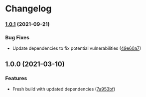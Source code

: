 # Changelog

### [1.0.1](https://www.github.com/fortify/gha-setup-bugtracker-utility/compare/v1.0.0...v1.0.1) (2021-09-21)


### Bug Fixes

* Update dependencies to fix potential vulnerabilities ([49e60a7](https://www.github.com/fortify/gha-setup-bugtracker-utility/commit/49e60a7e34ab9fb7dc637b0b8543596197c861fc))

## 1.0.0 (2021-03-10)


### Features

* Fresh build with updated dependencies ([7a953bf](https://www.github.com/fortify/gha-setup-bugtracker-utility/commit/7a953bf393317b4b3cd609c71eeedd805862b632))
